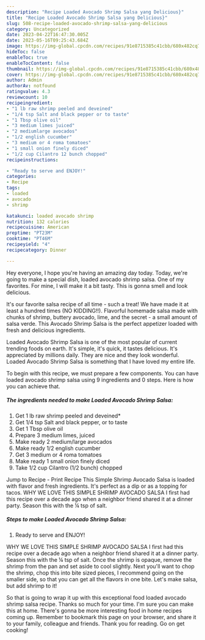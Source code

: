 ```yaml
---
description: "Recipe Loaded Avocado Shrimp Salsa yang Delicious}"
title: "Recipe Loaded Avocado Shrimp Salsa yang Delicious}"
slug: 508-recipe-loaded-avocado-shrimp-salsa-yang-delicious
category: Uncategorized
date: 2023-04-22T16:47:30.005Z
date: 2023-05-16T09:25:43.684Z
image: https://img-global.cpcdn.com/recipes/91e8715385c41cbb/680x482cq70/loaded-avocado-shrimp-salsa-recipe-main-photo.jpg
hideToc: false
enableToc: true
enableTocContent: false
thumbnail: https://img-global.cpcdn.com/recipes/91e8715385c41cbb/680x482cq70/loaded-avocado-shrimp-salsa-recipe-main-photo.jpg
cover: https://img-global.cpcdn.com/recipes/91e8715385c41cbb/680x482cq70/loaded-avocado-shrimp-salsa-recipe-main-photo.jpg
author: Admin
authorAv: notfound
ratingvalue: 4.3
reviewcount: 10
recipeingredient:
- "1 lb raw shrimp peeled and deveined"
- "1/4 tsp Salt and black pepper or to taste"
- "1 Tbsp olive oil"
- "3 medium limes juiced"
- "2 mediumlarge avocados"
- "1/2 english cucumber"
- "3 medium or 4 roma tomatoes"
- "1 small onion finely diced"
- "1/2 cup Cilantro 12 bunch chopped"
recipeinstructions:

- "Ready to serve and ENJOY!"
categories:
- Recipe
tags:
- loaded
- avocado
- shrimp

katakunci: loaded avocado shrimp 
nutrition: 132 calories
recipecuisine: American
preptime: "PT23M"
cooktime: "PT46M"
recipeyield: "4"
recipecategory: Dinner

---
```



Hey everyone, I hope you're having an amazing day today. Today, we're going to make a special dish, loaded avocado shrimp salsa. One of my favorites. For mine, I will make it a bit tasty. This is gonna smell and look delicious.

It&#39;s our favorite salsa recipe of all time - such a treat! We have made it at least a hundred times (NO KIDDING!!). Flavorful homemade salsa made with chunks of shrimp, buttery avocado, lime, and the secret - a small amount of salsa verde. This Avocado Shrimp Salsa is the perfect appetizer loaded with fresh and delicious ingredients.

Loaded Avocado Shrimp Salsa is one of the most popular of current trending foods on earth. It's simple, it's quick, it tastes delicious. It's appreciated by millions daily. They are nice and they look wonderful. Loaded Avocado Shrimp Salsa is something that I have loved my entire life.


To begin with this recipe, we must prepare a few components. You can have loaded avocado shrimp salsa using 9 ingredients and 0 steps. Here is how you can achieve that.

<!--inarticleads1-->

##### The ingredients needed to make Loaded Avocado Shrimp Salsa:

1. Get 1 lb raw shrimp peeled and deveined*
1. Get 1/4 tsp Salt and black pepper, or to taste
1. Get 1 Tbsp olive oil
1. Prepare 3 medium limes, juiced
1. Make ready 2 medium/large avocados
1. Make ready 1/2 english cucumber
1. Get 3 medium or 4 roma tomatoes
1. Make ready 1 small onion finely diced
1. Take 1/2 cup Cilantro (1/2 bunch) chopped


Jump to Recipe - Print Recipe This Simple Shrimp Avocado Salsa is loaded with flavor and fresh ingredients. It&#39;s perfect as a dip or as a topping for tacos. WHY WE LOVE THIS SIMPLE SHRIMP AVOCADO SALSA I first had this recipe over a decade ago when a neighbor friend shared it at a dinner party. Season this with the ¼ tsp of salt. 

<!--inarticleads2-->

##### Steps to make Loaded Avocado Shrimp Salsa:


1. Ready to serve and ENJOY!

WHY WE LOVE THIS SIMPLE SHRIMP AVOCADO SALSA I first had this recipe over a decade ago when a neighbor friend shared it at a dinner party. Season this with the ¼ tsp of salt. Once the shrimp is opaque, remove the shrimp from the pan and set aside to cool slightly. Next you&#39;ll want to chop the shrimp, chop this into bite sized pieces, I recommend going on the smaller side, so that you can get all the flavors in one bite. Let&#39;s make salsa, but add shrimp to it! 

So that is going to wrap it up with this exceptional food loaded avocado shrimp salsa recipe. Thanks so much for your time. I'm sure you can make this at home. There's gonna be more interesting food in home recipes coming up. Remember to bookmark this page on your browser, and share it to your family, colleague and friends. Thank you for reading. Go on get cooking!
